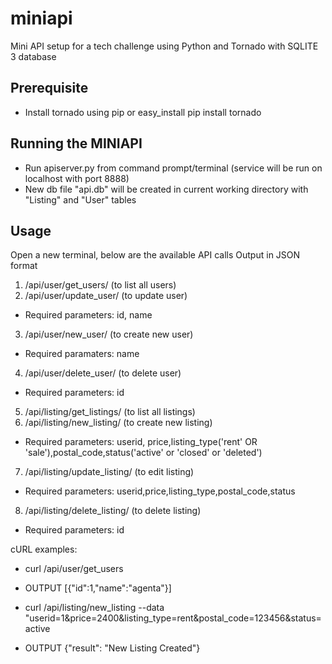 # miniapi
Mini API setup for a tech challenge using Python and Tornado with SQLITE 3 database

Prerequisite
------------
- Install tornado using pip or easy_install
  pip install tornado

Running the MINIAPI
---------------------
- Run apiserver.py <python apiserver.py> from command prompt/terminal (service will be run on localhost with port 8888)
- New db file "api.db" will be created in current working directory with "Listing" and "User" tables

Usage
------
Open a new terminal, below are the available API calls
Output in JSON format

1. /api/user/get_users/ (to list all users)
2. /api/user/update_user/  (to update user)
  - Required parameters: id, name
3. /api/user/new_user/ (to create new user)
  - Required paramaters: name
4. /api/user/delete_user/ (to delete user)
  - Required parameters: id
5. /api/listing/get_listings/ (to list all listings)
6. /api/listing/new_listing/ (to create new listing)
  - Required parameters: userid, price,listing_type('rent' OR 'sale'),postal_code,status('active' or 'closed' or 'deleted')
7. /api/listing/update_listing/ (to edit listing)
  - Required parameters: userid,price,listing_type,postal_code,status
8. /api/listing/delete_listing/ (to delete listing)
  - Required parameters: id

cURL examples:
- curl /api/user/get_users
- OUTPUT
  [{"id":1,"name":"agenta"}]

- curl /api/listing/new_listing --data "userid=1&price=2400&listing_type=rent&postal_code=123456&status=active
- OUTPUT
  {"result": "New Listing Created"}

